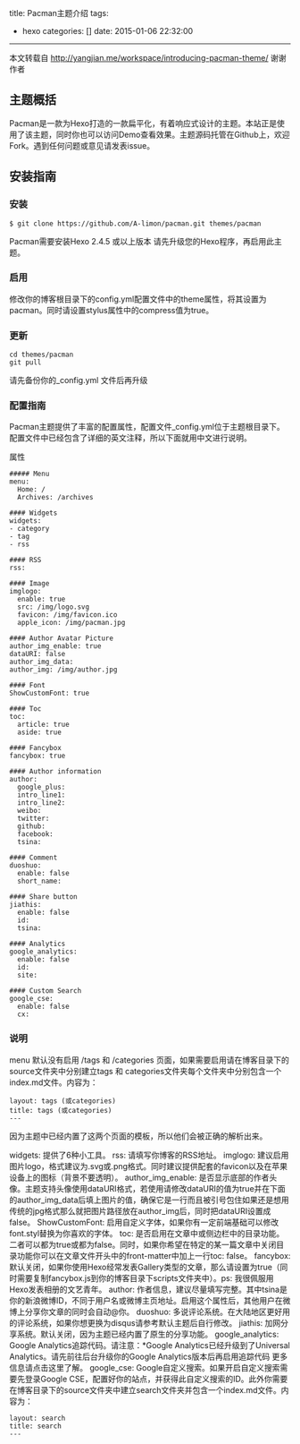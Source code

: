 title: Pacman主题介绍
tags:
  - hexo
categories: []
date: 2015-01-06 22:32:00
---
本文转载自 http://yangjian.me/workspace/introducing-pacman-theme/ 谢谢作者

## 主题概括
Pacman是一款为Hexo打造的一款扁平化，有着响应式设计的主题。本站正是使用了该主题，同时你也可以访问Demo查看效果。主题源码托管在Github上，欢迎Fork。遇到任何问题或意见请发表issue。

## 安装指南
### 安装
```
$ git clone https://github.com/A-limon/pacman.git themes/pacman
```
Pacman需要安装Hexo 2.4.5 或以上版本 请先升级您的Hexo程序，再启用此主题。
<!--more-->
### 启用

修改你的博客根目录下的config.yml配置文件中的theme属性，将其设置为pacman。同时请设置stylus属性中的compress值为true。

### 更新
```
cd themes/pacman
git pull
```
请先备份你的_config.yml 文件后再升级

### 配置指南
Pacman主题提供了丰富的配置属性，配置文件_config.yml位于主题根目录下。配置文件中已经包含了详细的英文注释，所以下面就用中文进行说明。

属性
```
##### Menu
menu:
  Home: /
  Archives: /archives

#### Widgets
widgets:
- category
- tag
- rss

#### RSS
rss:

#### Image
imglogo:
  enable: true
  src: /img/logo.svg
  favicon: /img/favicon.ico
  apple_icon: /img/pacman.jpg

#### Author Avatar Picture
author_img_enable: true
dataURI: false
author_img_data:
author_img: /img/author.jpg

#### Font
ShowCustomFont: true  

#### Toc
toc:
  article: true
  aside: true

#### Fancybox
fancybox: true

#### Author information
author:
  google_plus:
  intro_line1:
  intro_line2:
  weibo:
  twitter:
  github:
  facebook:
  tsina:

#### Comment
duoshuo:
  enable: false        
  short_name:

#### Share button
jiathis:
  enable: false  
  id:
  tsina:

#### Analytics
google_analytics:
  enable: false
  id:
  site:

#### Custom Search
google_cse:
  enable: false
  cx:
```
### 说明

menu 默认没有启用 /tags 和 /categories 页面，如果需要启用请在博客目录下的source文件夹中分别建立tags 和 categories文件夹每个文件夹中分别包含一个index.md文件。内容为：
```
layout: tags (或categories)
title: tags (或categories)
---
```
因为主题中已经内置了这两个页面的模板，所以他们会被正确的解析出来。

widgets: 提供了6种小工具。
rss: 请填写你博客的RSS地址。
imglogo: 建议启用图片logo，格式建议为.svg或.png格式。同时建议提供配套的favicon以及在苹果设备上的图标（背景不要透明）。
author_img_enable: 是否显示底部的作者头像。主题支持头像使用dataURI格式，若使用请修改dataURI的值为true并在下面的author_img_data后填上图片的值，确保它是一行而且被引号包住如果还是想用传统的jpg格式那么就把图片路径放在author_img后，同时把dataURI设置成false。
ShowCustomFont: 启用自定义字体，如果你有一定前端基础可以修改font.styl替换为你喜欢的字体。
toc: 是否启用在文章中或侧边栏中的目录功能。二者可以都为true或都为false。同时，如果你希望在特定的某一篇文章中关闭目录功能你可以在文章文件开头中的front-matter中加上一行toc: false。
fancybox: 默认关闭，如果你使用Hexo经常发表Gallery类型的文章，那么请设置为true（同时需要复制fancybox.js到你的博客目录下scripts文件夹中）。ps: 我很佩服用Hexo发表相册的文艺青年。
author: 作者信息，建议尽量填写完整。其中tsina是你的新浪微博ID，不同于用户名或微博主页地址。启用这个属性后，其他用户在微博上分享你文章的同时会自动@你。
duoshuo: 多说评论系统。在大陆地区更好用的评论系统，如果你想更换为disqus请参考默认主题后自行修改。
jiathis: 加网分享系统。默认关闭，因为主题已经内置了原生的分享功能。
google_analytics: Google Analytics追踪代码。请注意：*Google Analytics已经升级到了Universal Analytics。请先前往后台升级你的Google Analytics版本后再启用追踪代码 更多信息请点击这里了解。
google_cse: Google自定义搜索。如果开启自定义搜索需要先登录Google CSE，配置好你的站点，并获得此自定义搜索的ID。此外你需要在博客目录下的source文件夹中建立search文件夹并包含一个index.md文件。内容为：
```
layout: search
title: search
---
```
